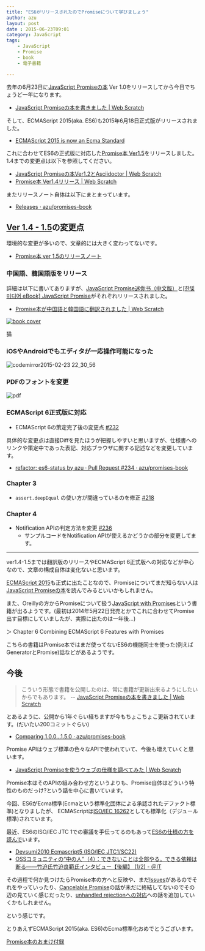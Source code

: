 ```yaml
---
title: "ES6がリリースされたのでPromiseについて学びましょう"
author: azu
layout: post
date : 2015-06-23T09:01
category: JavaScript
tags:
    - JavaScript
    - Promise
    - book
    - 電子書籍

---
```


去年の6月23日に[JavaScript Promiseの本](http://azu.github.io/promises-book/ "JavaScript Promiseの本") Ver 1.0をリリースしてから今日でちょうど一年になります。

- [JavaScript Promiseの本を書きました | Web Scratch](http://efcl.info/2014/0623/res3943/ "JavaScript Promiseの本を書きました | Web Scratch")

そして、ECMAScript 2015(aka. ES6)も2015年6月18日正式版がリリースされました。

- [ECMAScript 2015 is now an Ecma Standard](https://esdiscuss.org/topic/ecmascript-2015-is-now-an-ecma-standard "ECMAScript 2015 is now an Ecma Standard")

これに合わせてES6の正式版に対応した[Promise本 Ver1.5](https://github.com/azu/promises-book/releases/tag/1.5.0)をリリースしました。
1.4までの変更点は以下を参照してください。

- [JavaScript Promiseの本Ver1.2とAsciidoctor | Web Scratch](http://efcl.info/2014/08/19/promises-book-1.2.0/ "JavaScript Promiseの本Ver1.2とAsciidoctor | Web Scratch")
- [Promise本 Ver1.4リリース | Web Scratch](http://efcl.info/2015/01/26/promises-book1.4/ "Promise本 Ver1.4リリース | Web Scratch")

またリリースノート自体は以下にまとまっています。

- [Releases · azu/promises-book](https://github.com/azu/promises-book/releases "Releases · azu/promises-book")

## [Ver 1.4 - 1.5](https://github.com/azu/promises-book/compare/1.4.0...1.5.0)の変更点

環境的な変更が多いので、文章的には大きく変わってないです。

- [Promise本 ver 1.5のリリースノート](https://github.com/azu/promises-book/releases/tag/1.5.0)

### 中国語、韓国語版をリリース

詳細は以下に書いてありますが、[JavaScript Promise迷你书（中文版）](http://liubin.github.io/promises-book/ "JavaScript Promise迷你书（中文版）")と[[한빛미디어 eBook] JavaScript Promise](http://www.hanbit.co.kr/ebook/look.html?isbn=9788968487293 "[한빛미디어 eBook] JavaScript Promise - eBook &amp; DRM-free")がそれぞれリリースされました。

- [Promise本が中国語と韓国語に翻訳されました | Web Scratch](http://efcl.info/2015/01/31/promise-book-translation/ "Promise本が中国語と韓国語に翻訳されました | Web Scratch")


[![book cover](http://efcl.info/wp-content/uploads/2015/01/b_9788968487293-ko.png)](http://www.hanbit.co.kr/ebook/look.html?isbn=9788968487293)

猫

### iOSやAndroidでもエディタが一応操作可能になった

![codemirror2015-02-23 22_30_56](https://cloud.githubusercontent.com/assets/19714/6328605/79650e4c-bbac-11e4-87aa-3fcac71808b2.gif)

### PDFのフォントを変更

![pdf](http://monosnap.com/image/D9EfzSDI3GQkZw2GeoLOFxfi7pPhp8.png)

### ECMAScript 6正式版に対応

- ECMAScript 6の策定完了後の変更点 [#232](https://github.com/azu/promises-book/issues/232)

具体的な変更点は直接Diffを見たほうが把握しやすいと思いますが、仕様書へのリンクや策定中であった表記、対応ブラウザに関する記述などを変更しています。

- [refactor: es6-status by azu · Pull Request #234 · azu/promises-book](https://github.com/azu/promises-book/pull/234 "refactor: es6-status by azu · Pull Request #234 · azu/promises-book")

### Chapter 3

-  `assert.deepEqual` の使い方が間違っているのを修正 [#218](https://github.com/azu/promises-book/pull/218 "Ch3: assert.deepEqualの使い方が間違っている by azu · Pull Request #218 · azu/promises-book")

### Chapter 4

- Notification APIの判定方法を変更 [#236](https://github.com/azu/promises-book/issues/236)
	- サンプルコードをNotification APIが使えるかどうかの部分を変更してます。

-----

ver1.4-1.5までは翻訳版のリリースやECMAScript 6正式版への対応などが中心なので、文章の構成自体は変化ないと思います。

[ECMAScript 2015](http://www.ecma-international.org/publications/standards/Ecma-262.htm "ECMAScript 2015")も正式に出たことなので、Promiseについてまだ知らない人は[JavaScript Promiseの本](http://azu.github.io/promises-book/ "JavaScript Promiseの本")を読んでみるといいかもしれません。

また、Oreillyの方からPromiseについて扱う[JavaScript with Promises](http://shop.oreilly.com/product/0636920032151.do)という書籍が出るようです。(最初は2014年5月22日発売とかでこれに合わせてPromise出す目標にしていましたが、実際に出たのは一年後…)

＞ Chapter 6 Combining ECMAScript 6 Features with Promises

こちらの書籍はPromise本ではまだ使ってないES6の機能同士を使った(例えばGeneratorとPromise)話などがあるようです。

## 今後

> こういう形態で書籍を公開したのは、常に書籍が更新出来るようにしたいからでもあります。
-- [JavaScript Promiseの本を書きました | Web Scratch](http://efcl.info/2014/0623/res3943/ "JavaScript Promiseの本を書きました | Web Scratch")

とあるように、公開から1年ぐらい経ちますが今もちょこちょこ更新されています。(だいたい200コミットぐらい)

- [Comparing 1.0.0...1.5.0 · azu/promises-book](https://github.com/azu/promises-book/compare/1.0.0...1.5.0 "Comparing 1.0.0...1.5.0 · azu/promises-book")

Promise APIはウェブ標準の色々なAPIで使われていて、今後も増えていくと思います。

- [JavaScript Promiseを使うウェブの仕様を調べてみた | Web Scratch](http://efcl.info/2014/09/16/promises-spec-ref-list/ "JavaScript Promiseを使うウェブの仕様を調べてみた | Web Scratch")

Promise本はそのAPIの組み合わせ方というよりも、Promise自体はどういう特性のものだっけ?という話を中心に書いています。

今回、ES6がEcma標準(Ecmaという標準化団体による承認されたデファクト標準)となりましたが、
ECMAScriptは[ISO/IEC 16262](http://www.iso.org/iso/iso_catalogue/catalogue_tc/catalogue_detail.htm?csnumber=55755 "ISO/IEC 16262")としても標準化（デジュール標準)されています。

最近、ES6のISO/IEC JTC 1での審議を手伝ってるのもあって[ES6の仕様の方を読んで](https://github.com/azu/azu/issues/47)います。

- [Devsumi2010 Ecmascript5 (ISO/IEC JTC1/SC22)](http://www.slideshare.net/takesako/devsumi2010-ecmascript5-isoiec-jtc1sc22 "Devsumi2010 Ecmascript5 (ISO/IEC JTC1/SC22)")
- [OSSコミュニティの“中の人”（4）：できないことは全部やる。できる依頼は断る――竹迫氏竹迫良範氏インタビュー【後編】 (1/2) - ＠IT](http://www.atmarkit.co.jp/ait/articles/1210/23/news153.html "OSSコミュニティの“中の人”（4）：できないことは全部やる。できる依頼は断る――竹迫氏竹迫良範氏インタビュー【後編】 (1/2) - ＠IT")

その過程で何か見つけたらPromise本の方へと反映や、まだ[Issues](https://github.com/azu/promises-book/issues "Issues · azu/promises-book")があるのでそれをやっていったり、[Cancelable Promise](https://github.com/whatwg/fetch/issues/27)の話が未だに終結してないのでその辺の見ていく感じだったり、[unhandled rejectionへの対応](http://azu.github.io/slide/error-handling/promise-error-handling.html "unhandled rejectionへの対応")への話を追加していくかもしれません。

という感じです。

とりあえずECMAScript 2015(aka. ES6)のEcma標準化おめでとうございます。

<script type="text/javascript" src="https://gumroad.com/js/gumroad-embed.js"></script>
<div class="gumroad-product-embed" data-gumroad-product-id="SHqg" data-outbound-embed="true"><a href="https://gumroad.com/l/SHqg">Promise本のおまけ付録</a></div>
